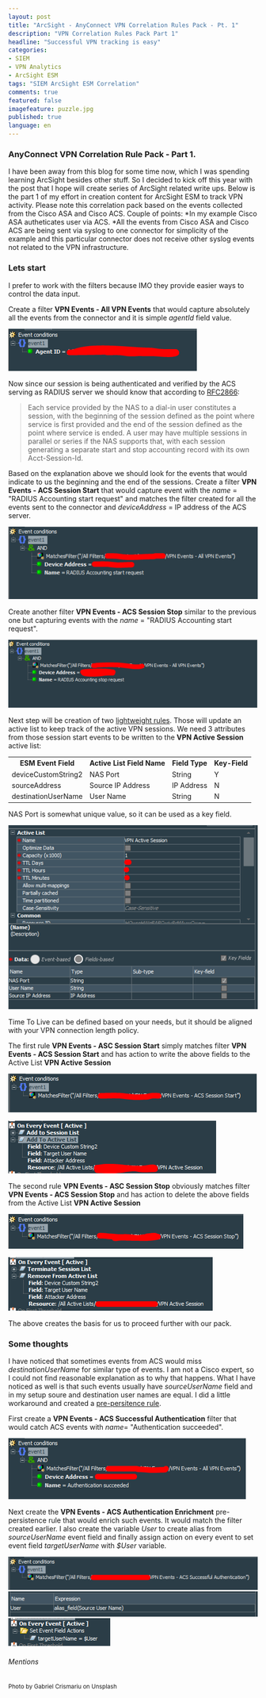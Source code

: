 ```yaml
---
layout: post
title: "ArcSight - AnyConnect VPN Correlation Rules Pack - Pt. 1"
description: "VPN Correlation Rules Pack Part 1"
headline: "Successful VPN tracking is easy"
categories: 
- SIEM
- VPN Analytics
- ArcSight ESM
tags: "SIEM ArcSight ESM Correlation"
comments: true
featured: false
imagefeature: puzzle.jpg
published: true 
language: en
---
```


### AnyConnect VPN Correlation Rule Pack - Part 1.

I have been away from this blog for some time now, which I was spending learning ArcSight besides other stuff. So I decided to kick off this year with the post that I hope will create series of ArcSight related write ups. Below is the part 1 of my effort in creation content for ArcSight ESM to track VPN activity. Please note this correlation pack based on the events collected from the Cisco ASA and Cisco ACS. Couple of points:
*In my example Cisco ASA autheticates user via ACS. 
*All the events from Cisco ASA and Cisco ACS are being sent via syslog to one connector for simplicity of the example and this particular connector does not receive other syslog events not related to the VPN infrastructure.

### Lets start


I prefer to work with the filters because IMO they provide easier ways to control the data input. 


Create a filter **VPN Events - All VPN Events** that would capture absolutely all the events from the connector and it is simple _agentId_ field value.

![All VPN Events Configuration](/images/vpnmon/Filter1.PNG "VPN All Events Filter")

Now since our session is being authenticated and verified by the ACS serving as RADIUS server we should know that according to [RFC2866](https://tools.ietf.org/html/rfc2866):
>Each service provided by the NAS to a dial-in user constitutes a session, with the beginning of the session defined as the point where 
>service is first provided and the end of the session defined as the point where service is ended.  A user may have multiple sessions
>in parallel or series if the NAS supports that, with each session generating a separate start and stop accounting record with
>its own Acct-Session-Id.

Based on the explanation above we should look for the events that would indicate to us the beginning and the end of the sessions.
Create a filter **VPN Events - ACS Session Start** that would capture event with the _name_ = "RADIUS Accounting start request" and matches the filter created for all the events sent to the connector and _deviceAddress_ = IP address of the ACS server.

![ACS Session Start](/images/vpnmon/Filter2.PNG "ACS Session Start")

Create another filter **VPN Events - ACS Session Stop** similar to the previous one but capturing events with the _name_ = "RADIUS Accounting start request".

![ACS Session Stop](/images/vpnmon/Filter3.PNG "ACS Session Stop")

Next step will be creation of two [lightweight rules](https://community.softwaregrp.com/t5/ArcSight-Tips-Information/Practical-Guide-to-ESM-Rules/ta-p/1644898). Those will update an active list to keep track of the active VPN sessions. We need 3 attributes from those session start events to be written to the **VPN Active Session** active list:

<center>

<table>
    <tr>
        <th>ESM Event Field </th> <th> Active List Field Name</th> <th>Field Type</th><th> Key-Field</th>
    </tr>
    <tr>
        <td>deviceCustomString2</td> <td>NAS Port</td> <td>String</td><td>Y</td>
    </tr>
    <tr>
        <td>sourceAddress</td> <td>Source IP Address</td> <td>IP Address</td><td>N</td>
    </tr>
    <tr>
        <td>destinationUserName</td> <td>User Name</td> <td>String</td><td>N</td>
    </tr>
</table>

</center>

NAS Port is somewhat unique value, so it can be used as a key field.

![Active VPN Session List](/images/vpnmon/ActiveList1.PNG "Active VPN Session List Settings")

Time To Live can be defined based on your needs, but it should be aligned with your VPN connection length policy.

The first rule **VPN Events - ASC Session Start** simply matches filter **VPN Events - ACS Session Start** and has action to write the above fields to the Active List **VPN Active Session**

![Rule Session Start](/images/vpnmon/Rule1Filter.PNG "Rule Session Start")

![Rule Session Start Action](/images/vpnmon/Rule1Action1.PNG "Rule Session Start Action") 

The second rule **VPN Events - ASC Session Stop** obviously matches filter **VPN Events - ACS Session Stop** and has action to delete the above fields from the Active List **VPN Active Session**

![Rule Session Stop](/images/vpnmon/Rule2Filter.PNG "Rule Session Stop")

![Rule Session Stop Action](/images/vpnmon/Rule2Action1.PNG "Rule Session Stop Action") 

The above creates the basis for us to proceed further with our pack. 

### Some thoughts

I have noticed that sometimes events from ACS would miss _destinationUserName_ for similar type of events. I am not a Cisco expert, so I could not find reasonable explanation as to why that happens. What I have noticed as well is that such events usually have _sourceUserName_ field and in my setup soure and destination user names are equal. I did a little workaround and created a [pre-persitence rule](https://community.softwaregrp.com/t5/ArcSight-Tips-Information/Practical-Guide-to-ESM-Rules/ta-p/1644898). 

First create a **VPN Events - ACS Successful Authentication** filter that would catch ACS events with _name_= "Authentication succeeded".

![ACS Successful Authentication](/images/vpnmon/Filter4.PNG "ACS Successful authentication")

Next create the **VPN Events - ACS Authentication Enrichment** pre-persistence rule that would enrich such events. It would match the filter created earlier. I also create the variable _User_ to create alias from _sourceUserName_ event field and finally assign action on every event to set event field _targetUserName_ with _$User_ variable.


![Rule ACS Authentication Filter](/images/vpnmon/Rule3Filter.PNG "Rule ACS Authentication Filter")
![Rule ACS Authentication local variable](/images/vpnmon/Rule3Variable1.PNG "Rule ACS Authentication local variable")
![Rule ACS Authentication Action](/images/vpnmon/Rule3Action1.PNG "Rule ACS Authentication Action")

###### Mentions
<small>Photo by Gabriel Crismariu on Unsplash</small>
